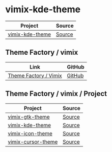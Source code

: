 

# vimix-kde-theme

| Project | Source |
| --- | --- |
| [vimix-kde-theme](https://github.com/samwhelp/theme-factory-vimix/tree/main/project/vimix-kde-theme) | [Source](https://github.com/vinceliuice/vimix-kde) |


## Theme Factory / vimix

| Link | GitHub |
| ---- | ------ |
| [Theme Factory / Vimix](https://samwhelp.github.io/theme-factory-vimix/) | [GitHub](https://github.com/samwhelp/theme-factory-vimix) |


## Theme Factory / vimix / Project

| Project | Source |
| --- | --- |
| [vimix-gtk-theme](https://github.com/samwhelp/theme-factory-vimix/tree/main/project/vimix-gtk-theme) | [Source](https://github.com/vinceliuice/vimix-gtk-themes) |
| [vimix-kde-theme](https://github.com/samwhelp/theme-factory-vimix/tree/main/project/vimix-kde-theme) | [Source](https://github.com/vinceliuice/vimix-kde) |
| [vimix-icon-theme](https://github.com/samwhelp/theme-factory-vimix/tree/main/project/vimix-gtk-theme) | [Source](https://github.com/vinceliuice/vimix-icon-theme) |
| [vimix-cursor-theme](https://github.com/samwhelp/theme-factory-vimix/tree/main/project/vimix-cursor-theme) | [Source](https://github.com/vinceliuice/Vimix-cursors) |
